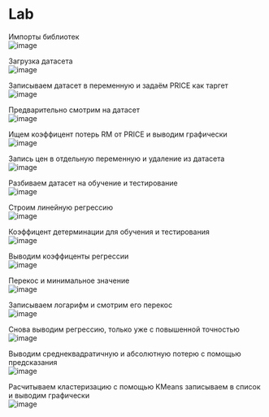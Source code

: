 # Lab
Импорты библиотек
<br/>
![image](https://user-images.githubusercontent.com/77869589/211698783-5e04dd64-972e-49a1-a4a1-38b892c475e4.png)

Загрузка датасета
<br/>
![image](https://user-images.githubusercontent.com/77869589/211698882-aec83574-2c37-4d6d-9795-028ca3f08929.png)

Записываем датасет в переменную и задаём PRICE как таргет
<br/>
![image](https://user-images.githubusercontent.com/77869589/211699289-5e02440e-a106-4069-8e1e-ca897f3c9408.png)

Предварительно смотрим на датасет
<br/>
![image](https://user-images.githubusercontent.com/77869589/211699383-62fac6a1-b48f-4137-a9ae-25aa4d63481f.png)
 
Ищем коэффицент потерь RM от PRICE и выводим графически
<br/>
![image](https://user-images.githubusercontent.com/77869589/211699849-89ff1a4c-3303-4d3b-85c0-e7d48bf70b1c.png)

Запись цен в отдельную переменную и удаление из датасета
<br/>
![image](https://user-images.githubusercontent.com/77869589/211703772-8fde7f61-ece2-47e7-b58a-c7165674e574.png)

Разбиваем датасет на обучение и тестирование
<br/>
![image](https://user-images.githubusercontent.com/77869589/211703886-7fce4203-3cae-406e-b54e-19af592fc298.png)

Строим линейную регрессию
<br/>
![image](https://user-images.githubusercontent.com/77869589/211704532-fe9d098b-1cc5-49b8-817b-d94a406f5660.png)

Коэффицент детерминации для обучения и тестирования
<br/>
![image](https://user-images.githubusercontent.com/77869589/211704927-09c55dc5-3ac3-46a8-ad5c-22b5e71cb53d.png)

Выводим коэффиценты регрессии
<br/>
![image](https://user-images.githubusercontent.com/77869589/211705301-005bbc4d-3c25-44cd-b604-9e2e7037150f.png)

Перекос и минимальное значение
<br/>
![image](https://user-images.githubusercontent.com/77869589/211705746-483ba225-3816-4c47-bc69-8851ad05926e.png)

Записываем логарифм и смотрим его перекос
<br/>
![image](https://user-images.githubusercontent.com/77869589/211706143-76e8392e-093d-4fa1-8521-245f6a35054f.png)

Снова выводим регрессию, только уже с повышенной точностью
<br/>
![image](https://user-images.githubusercontent.com/77869589/211706326-23d092f9-566a-4014-81bf-ec52423311e9.png)

Выводим среднеквадратичную и абсолютную потерю с помощью предсказания
<br/>
![image](https://user-images.githubusercontent.com/77869589/211707275-f2dd947e-c6a7-4d4a-a199-fdc8bbb94222.png)

Расчитываем кластеризацию с помощью KMeans записываем в список и выводим графически
<br/>
![image](https://user-images.githubusercontent.com/77869589/211708036-c0ab52b3-f6eb-45d7-95a1-c787648c4945.png)












